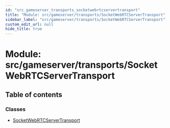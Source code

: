 ```yaml
---
id: "src_gameserver_transports_socketwebrtcservertransport"
title: "Module: src/gameserver/transports/SocketWebRTCServerTransport"
sidebar_label: "src/gameserver/transports/SocketWebRTCServerTransport"
custom_edit_url: null
hide_title: true
---
```


# Module: src/gameserver/transports/SocketWebRTCServerTransport

## Table of contents

### Classes

- [SocketWebRTCServerTransport](../classes/src_gameserver_transports_socketwebrtcservertransport.socketwebrtcservertransport.md)
